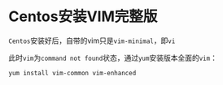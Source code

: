 # Centos安装VIM完整版
`Centos`安装好后，自带的vim只是`vim-minimal`，即`vi`

此时`vim`为`command not found`状态，通过`yum`安装版本全面的`vim`：
```
yum install vim-common vim-enhanced
```